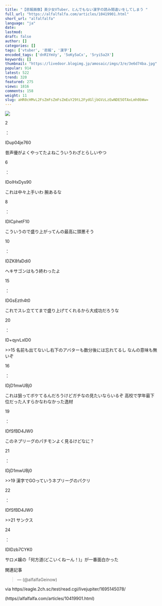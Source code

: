 ```yaml
---
title: "【悲報画像】美少女VTuber、とんでもない漢字の読み間違いをしてしまう "
full_url: "https://alfalfalfa.com/articles/10419901.html"
short_url: "alfalfalfa"
language: "ja"
date: 
lastmod: 
draft: false
author: []
categories: []
tags: ['vtuber', '悲報', '漢字']
encoded_tags: ['dnR1YmVy', '5oKy5aCx', '5ryi5a2X']
keywords: []
thumbnail: "https://livedoor.blogimg.jp/amosaic/imgs/3/e/3e6d74ba.jpg"
popular: 914
latest: 522
trend: 320
featured: 275
views: 1816
comments: 158
weight: 11
slug: aHR0cHMvL2FsZmFsZmFsZmEuY29tL2FydGljbGVzLzEwNDE5OTAxLmh0bWw=
---
```


![](https://livedoor.blogimg.jp/amosaic/imgs/3/e/3e6d74ba.jpg)

<div><p class='res_info'><p class='res_num'>2</p>：<p class='res_name'></p><p class='res_matome'><p class='res_id'>IDup04je760</p></p></p> <p class='res_body'>昔声優がよくやってたよねこういうわざとらしいやつ</p> <p class='res_info'><p class='res_num'>6</p>：<p class='res_name'></p><p class='res_matome'><p class='res_id'>IDoIHxDys90</p></p></p> <p class='res_body'>これは中々上手いわ 腕あるな</p> <p class='res_info'><p class='res_num'>8</p>：<p class='res_name'></p><p class='res_matome'><p class='res_id'>IDICphetF10</p></p></p> <p class='res_body'>こういうので盛り上がってんの最高に頭悪そう</p> <p class='res_info'><p class='res_num'>10</p>：<p class='res_name'></p><p class='res_matome'><p class='res_id'>IDZK8faDdi0</p></p></p> <p class='res_body'>ヘキサゴンはもう終わったよ</p> <p class='res_info'><p class='res_num'>15</p>：<p class='res_name'></p><p class='res_matome'><p class='res_id'>IDGsEzth4t0</p></p></p> <p class='in_ads'></p> <p>これでスレ立ててまで盛り上げてくれるから大成功だろうな</p> <p class='res_info'><p class='res_num'>20</p>：<p class='res_name'></p><p class='res_matome'><p class='res_id'>ID+qyvLxlD0</p></p></p> <p class='res_body_r2'>>>15 名前も出てないし右下のアバターも数分後には忘れてるし なんの意味も無いぞ</p> <p class='res_info'><p class='res_num'>16</p>：<p class='res_name'></p><p class='res_matome'><p class='res_id'>IDjD1mwUBj0</p></p></p> <p class='res_body'>これは狙ってボケてるんだろうけどガチなの見たいならいるぞ 高校で学年最下位だった人すらかなわなかった逸材</p> <p class='res_info'><p class='res_num'>19</p>：<p class='res_name'></p><p class='res_matome'><p class='res_id'>IDfSfBD4JW0</p></p></p> <p class='res_body_r1'>このネプリーグのパチモンよく見るけどなに？</p> <p class='res_info'><p class='res_num'>21</p>：<p class='res_name'></p><p class='res_matome'><p class='res_id'>IDjD1mwUBj0</p></p></p> <p class='res_body_r2'>>>19 漢字でGOっていうネプリーグのパクリ</p> <p class='res_info'><p class='res_num'>22</p>：<p class='res_name'></p><p class='res_matome'><p class='res_id'>IDfSfBD4JW0</p></p></p> <p class='res_body_r2'>>>21 サンクス</p> <p class='res_info'><p class='res_num'>24</p>：<p class='res_name'></p><p class='res_matome'><p class='res_id'>IDIDzb7CYK0</p></p></p> <p class='res_body'>サロメ嬢の「何方道(どこいくねーん！)」が一番面白かった</p> <p id='related-title'>関連記事</p> <p class='in_ads'></p><blockquote class='twitter-tweet'><p lang='und' dir='ltr'></p> — (@alfalfaGeinow) <a href='https//twitter.com/alfalfaGeinow/status/1704413089020661956/'></a></blockquote><p class='via'>via https//eagle.2ch.sc/test/read.cgi/livejupiter/1695145078/</p> </div>

(https//alfalfalfa.com/articles/10419901.html)
